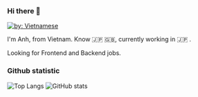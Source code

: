 ### Hi there 👋

[![by: Vietnamese](https://raw.githubusercontent.com/webuild-community/badge/master/svg/by.svg)](https://webuild.community/)

I'm Anh, from Vietnam. Know :jp: :gb:, currently working in :jp: .

Looking for Frontend and Backend jobs.

### Github statistic

![Top Langs](https://github-readme-stats.vercel.app/api/top-langs/?username=tuananhhedspibk&layout=compact)
![GitHub stats](https://github-readme-stats.vercel.app/api?username=tuananhhedspibk&show_icons=true&count_private=true?)

